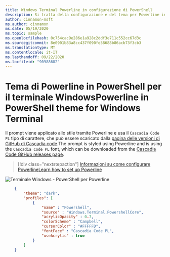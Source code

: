 ```yaml
---
title: Windows Terminal Powerline in configurazione di PowerShell
description: Si tratta della configurazione e del tema per Powerline in PowerShell.
author: cinnamon-msft
ms.author: cinnamon
ms.date: 05/19/2020
ms.topic: sample
ms.openlocfilehash: 0c754cac9e286e1a928c2ddf3e711c552cc67d3c
ms.sourcegitcommit: 8e0901b83a8cc437f090fe58688b86acb73f3cb3
ms.translationtype: MT
ms.contentlocale: it-IT
ms.lasthandoff: 09/22/2020
ms.locfileid: "90988682"
---
```

# <a name="powerline-in-powershell-theme-for-windows-terminal"></a><span data-ttu-id="02252-103">Tema di Powerline in PowerShell per il terminale Windows</span><span class="sxs-lookup"><span data-stu-id="02252-103">Powerline in PowerShell theme for Windows Terminal</span></span>

<span data-ttu-id="02252-104">Il prompt viene applicato allo stile tramite Powerline e usa il `Cascadia Code PL` tipo di carattere, che può essere scaricato dalla [pagina delle versioni di GitHub di Cascadia code](https://github.com/microsoft/cascadia-code/releases).</span><span class="sxs-lookup"><span data-stu-id="02252-104">The prompt is styled using Powerline and is using the `Cascadia Code PL` font, which can be downloaded from the [Cascadia Code GitHub releases page](https://github.com/microsoft/cascadia-code/releases).</span></span>

> [!div class="nextstepaction"]
> [<span data-ttu-id="02252-105">Informazioni su come configurare Powerline</span><span class="sxs-lookup"><span data-stu-id="02252-105">Learn how to set up Powerline</span></span>](./../tutorials/powerline-setup.md)

![Terminale Windows - PowerShell per Powerline](./../images/powerline-powershell.png)

```json
    {
        "theme": "dark",
        "profiles": [
            {
                "name" : "Powershell",
                "source" : "Windows.Terminal.PowershellCore",
                "acrylicOpacity" : 0.7,
                "colorScheme" : "Campbell",
                "cursorColor" : "#FFFFFD",
                "fontFace" : "Cascadia Code PL",
                "useAcrylic" : true
            }
        ]
    }
```
